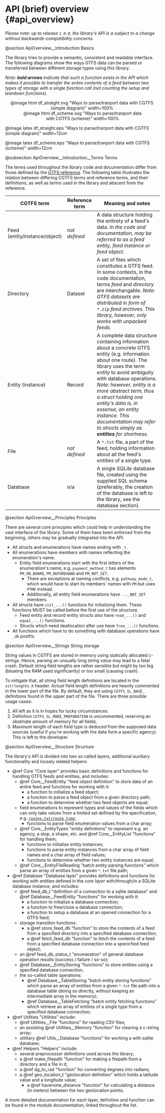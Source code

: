 # API (brief) overview {#api_overview}

*Please note: up to release `1.0.0`, the library's API is a subject to a change without backwards-compatibility concerns.*

@section ApiOverview__Introduction Basics

The library tries to provide a semantic, consistent and readable interface. The following diagrams show the ways GTFS data can be parsed or transferred between different storage types using this library.

_Note: **bold arrows** indicate that such a function exists in the API which makes it possible to transfer the entire contents of a feed between two types of storage with a single function call (not counting the setup and teardown functions)._

<div style="text-align: center;">
<div style="display: inline-block; width: 100%; max-width: 500px; padding-right: 5%;">
@image html df_straight.svg "Ways to parse/tranport data with CGTFS (simple diagram)" width=100%
</div>
<div style="display: inline-block; width: 100%; max-width: 400px;">
@image html df_scheme.svg "Ways to parse/tranport data with CGTFS (scheme)" width=100%
</div>
</div>

@image latex df_straight.eps "Ways to parse/tranport data with CGTFS (simple diagram)" width=12cm

@image latex df_scheme.eps "Ways to parse/tranport data with CGTFS (scheme)" width=12cm


@subsection ApiOverview__Introduction__Terms Terms

The terms used throughout the library code and documentation differ from those defined by the [GTFS reference](https://developers.google.com/transit/gtfs/reference/#term-definitions). The following table illustrates the relation between differing CGTFS terms and reference terms, and their definitions, as well as terms used in the library and abscent from the reference.

| CGTFS term | Reference term | Meaning and notes |
| ---------- | -------------- | ----------------- |
| Feed (entity/instance/object) | *not defined* | A data structure holding the entirety of a feed's data. *In the code and documentation, may be referred to as a feed entity, feed instance or feed object.* |
| Directory | Dataset | A set of files which constitutes a GTFS feed. In some contexts, in the code documentation, terms *feed* and *directory* are interchangable. *Note: GTFS datasets are distributed in form of `*.zip` feed archives. This library, however, only works with unpacked feeds.* |
| Entity (instance) | Record | A complete data structure containing information about a concrete GTFS entity (e.g. information about one route). The library uses the term *entity* to avoid ambiguity with database operations. _Note: however, *entity* is a more abstract term, thus a struct holding one entity's data is, in essense, an entity instance. This documentation may refer to structs simply as **entities** for shortness_. |
| File | *not defined* | A `*.txt` file, a part of the feed, holding information about all the feed's *entities* of a single type. |
| Database | n/a | A single *SQLite* database file, created using the supplied SQL schema (preferably, the creation of the database is left to the library, see the database section). |

@section ApiOverview__Principles Principles

There are several core principles which could help in understanding the vast interface of the library. Some of them have been enforced from the beginning, others may be gradually integrated into the API.

  - All structs and enumerations have names ending with `_t`.
  - All enumerations have members with names reflecting the enumeration's name.
    - Entity field enumerations start with the first letters of the enumeration's name, e.g. `payment_method_t` has elements `PM_ON_BOARD`, `PM_BEFOREHAND` and `PM_NOT_SET`.
      - There are exceptions at naming conflicts, e.g. `pathway_mode_t`, which would have to start its members' names with `PM` but uses `PTMD` instead.
      - Additionally, all entity field enumerations have `..._NOT_SET` members.
  - All structs have `init_...()` functions for initializing them. These functions MUST be called before the first use of the structure.
    - Feed entity and record entity structs also have `read_...()` and `equal_...()` functions.
    - Structs which need deallocation after use have `free_...()` functions.
  - All functions which have to do something with database operations have `_db` postfix.

@section ApiOverview__Strings String storage

String values in CGTFS are stored in memory using statically allocated c-strings. Hence, parsing an unsually long string value may lead to a fatal crash. Default string field lengths are rather sensible but might by too big (bloating the RAM used significantly) or too small (causing crash).

To mitigate that, all string field length definitions are located in the `xstrlengths.h` header. Actual field length definitions are heavily commented in the lower part of the file. By default, they are using `CGTFS_SL_BASE_` definitions found in the upper part of the file. There are three possible usage cases:

  1. All left as it is in hopes for lucky circumstances.
  2. Definition `CGTFS_SL_MODE_PREPARATION` is uncommented, reserving an obstinate amount of memory for all fields.
  3. Maximum length of each field type is deduced from the supposed data sources (useful if you're working with the data form a specific agency). This is left to the developer.

@section ApiOverview__Structure Structure

The library's API is divided into two so called layers, additional auxiliary functionality and loosely related helpers:

  - @ref Core "Core layer" provides basic definitions and functions for handling GTFS feeds and entities, and includes:
    - @ref Core__FeedEntity "feed object definition" to store data of an entire feed and functions for working with it:
      - a function to initialize a feed object;
      - a function to parse a feed object from a given directory path;
      - a function to determine whether two feed objects are equal;
    - field enumerations to represent types and values of the fields which can only take values from a limited set defined by the specification, e.g. [`routes.txt/route type`](https://developers.google.com/transit/gtfs/reference/#routestxt);
      - functions to parse field enumeration values from a char array;
    - @ref Core__EntityTypes "entity definitions" to represent e.g. an agency, a stop, a shape, etc. and @ref Core__EntityList "functions" for handling them;
      - functions to initialize entity instances;
      - functions to parse entity instances from a char array of field names and a char array of field values;
      - functions to determine whether two entity instances are equal;
    - @ref Core__EntityFileReading "batch entity parsing functions" which parse an array of entities from a given `*.txt` file path;
  - @ref Database "Database layer" provides definitions and functions for working with entities defined in the *core layer* with/through/in a SQLite database instance, and includes:
    - @ref feed_db_t "definition of a connection to a sqlite database" and @ref Database__FeedEntity "functions" for working with it:
      - a function to initialize a database connection;
      - a function to free/close a database connection;
      - a function to setup a database at an opened connection for a GTFS feed;
    - storage transition functions:
      - a @ref store_feed_db "function" to store the contents of a feed from a specified directory into a specified database connection;
      - a @ref fetch_feed_db "function" to fetch the contents of a feed from a specified database connection into a specicfied feed object;
    - an @ref feed_db_status_t "enumeration" of general database operation results (success / failure / so-so);
    - @ref Database__EntityStoring "functions" to store entities using a specified database connection;
    - the so-called table operations:
      - @ref Database__TableStoring "batch entity storing functions" which parse an array of entities from a given `*.txt` file path into a database table (doing so directly, without keeping an intermediate array in the memory);
      - @ref Database__TableFetching "batch entity fetching functions" which retrieve an array of entities of a single type from a specified database connection;
  - @ref Utilities "Utilities" include:
    - @ref Utilities__File "functions" for reading CSV files;
    - an assisting @ref Utilities__Memory "function" for clearing a c-string array;
    - utilitary @ref Utils__Database "functions" for working a with sqlite database;
  - @ref Helpers "Helpers" include:
    - several preprocessor definitions used across the library;
    - a @ref make_filepath "function" for making a filepath from a directory and a file in it;
    - a @ref dg_to_rad "function" for converting degrees into radians;
    - a @ref geo_location_t "geolocation definition" which holds a latitude value and a longitude value;
      - a @ref haversine_distance "function" for calculating a distance (in meters) between the two geolocation points.

A more detailed documentation for each layer, definition and function can be found in the module documentation, linked throughout the list.

